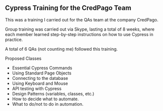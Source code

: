 ## Cypress Training for the CredPago Team

This was a training I carried out for the QAs team at the company CredPago.

Group training was carried out via Skype, lasting a total of 8 weeks, where each member learned step-by-step instructions on how to use Cypress in practice.

A total of 6 QAs (not counting me) followed this training.

Proposed Classes
- Essential Cypress Commands
- Using Standard Page Objects
- Connecting to the database
- Using Keyboard and Mouse
- API testing with Cypress
- Design Patterns (variables, classes, etc.)
- How to decide what to automate.
- What to do/not to do in automation.

